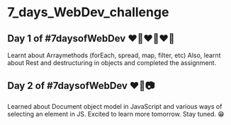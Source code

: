 # 7_days_WebDev_challenge

## Day 1 of #7daysofWebDev  ❤️‍🔥❤️‍🔥❤️‍🔥
Learnt about Arraymethods (forEach, spread, map, filter, etc)
Also, learnt about Rest and destructuring in objects and completed the assignment.


## Day 2 of #7daysofWebDev ❤️‍🔥📷
Learned about Document object model in JavaScript and various ways of selecting an element in JS.
Excited to learn more tomorrow. 
Stay tuned. 😁
